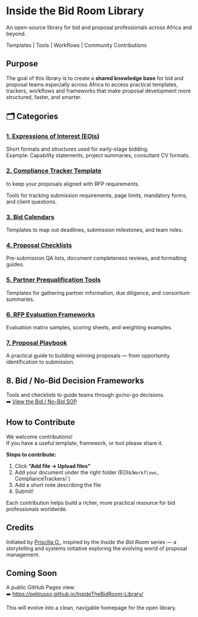 
# Inside the Bid Room Library  

An open-source library for bid and proposal professionals across Africa and beyond.  

 Templates |  Tools |  Workflows |  Community Contributions  

##  Purpose  

The goal of this library is to create a **shared knowledge base** for bid and proposal teams especially across Africa to access practical templates, trackers, workflows and frameworks that make proposal development more structured, faster, and smarter.  

## 🗂️ Categories

### [1. Expressions of Interest (EOIs)](categories/EOI/README.md)
Short formats and structures used for early-stage bidding.  
Example: Capability statements, project summaries, consultant CV formats.

### [2. Compliance Tracker Template](https://github.com/Peblusso/InsideThe-BidRoom-Library/blob/main/categories/Compliance-Trackers/Compliance%20Tracker%20Template.md)
to keep your proposals aligned with RFP requirements.

Tools for tracking submission requirements, page limits, mandatory forms, and client questions.

### [3. Bid Calendars](categories/Bid-Calendars/README.md)
Templates to map out deadlines, submission milestones, and team roles.

### [4. Proposal Checklists](categories/Proposal-Checklists/README.md)
Pre-submission QA lists, document completeness reviews, and formatting guides.

### [5. Partner Prequalification Tools](categories/Partner-Prequalification-Tools/README.md)
Templates for gathering partner information, due diligence, and consortium summaries.

### [6. RFP Evaluation Frameworks](categories/RFP-Evaluation-Frameworks/README.md)
Evaluation matrix samples, scoring sheets, and weighting examples.

### [7. Proposal Playbook](categories/Proposal-Playbook/README.md)
A practical guide to building winning proposals — from opportunity identification to submission.

## 8. Bid / No-Bid Decision Frameworks  
Tools and checklists to guide teams through go/no-go decisions.  
➡️ [View the Bid / No-Bid SOP](./DecisionFrameworks/BidNoBid_SOP.pdf)


##  How to Contribute  

We welcome contributions!  
If you have a useful template, framework, or tool please share it.  

**Steps to contribute:**  
1. Click **“Add file → Upload files”**  
2. Add your document under the right folder (EOIs/`Workflows, `ComplianceTrackers/`)  
3. Add a short note describing the file  
4. Submit!  

Each contribution helps build a richer, more practical resource for bid professionals worldwide.  

##  Credits  

Initiated by [Priscilla O.](https://www.linkedin.com/in/priscilla-o-), inspired by the *Inside the Bid Room* series — a storytelling and systems initiative exploring the evolving world of proposal management.  

##  Coming Soon  

A public GitHub Pages view:  
➡️ https://peblusso.github.io/InsideTheBidRoom-Library/  

This will evolve into a clean, navigable homepage for the open library.  
